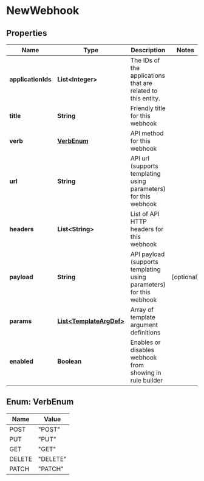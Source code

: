 
# NewWebhook

## Properties
Name | Type | Description | Notes
------------ | ------------- | ------------- | -------------
**applicationIds** | **List&lt;Integer&gt;** | The IDs of the applications that are related to this entity. | 
**title** | **String** | Friendly title for this webhook | 
**verb** | [**VerbEnum**](#VerbEnum) | API method for this webhook | 
**url** | **String** | API url (supports templating using parameters) for this webhook | 
**headers** | **List&lt;String&gt;** | List of API HTTP headers for this webhook | 
**payload** | **String** | API payload (supports templating using parameters) for this webhook |  [optional]
**params** | [**List&lt;TemplateArgDef&gt;**](TemplateArgDef.md) | Array of template argument definitions | 
**enabled** | **Boolean** | Enables or disables webhook from showing in rule builder | 


<a name="VerbEnum"></a>
## Enum: VerbEnum
Name | Value
---- | -----
POST | &quot;POST&quot;
PUT | &quot;PUT&quot;
GET | &quot;GET&quot;
DELETE | &quot;DELETE&quot;
PATCH | &quot;PATCH&quot;



